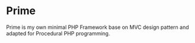 # Prime
Prime is my own minimal PHP Framework base on MVC design pattern and adapted for Procedural PHP programming.
